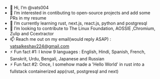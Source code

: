 - 👋 Hi, I’m @vats004
- 👀 I’m interested in contibuting to open-source projects and add some PRs in my resume
- 🌱 I’m currently learning rust, next.js, react.js, python and postgresql
- 💞️ I’m looking to contribute to The Linux Foundation, AOSSIE ,Chromium, Zulip and Ccextractor
- 📫 Reach me out on my email(would reply ASAP) : vatsalkeshav224@gmail.com
- ⚡ Fun fact #1: I know 9 languages : English, Hindi, Spanish, French, Sanskrit, Urdu, Bengali, Japanese and Russian
- ⚡ Fun fact #2: Once, I somehow made a 'Hello World' in rust into a fullstack containerized app(rust, postgresql and next)


<!---
vats004/vats004 is a ✨ special ✨ repository because its `README.md` (this file) appears on your GitHub profile.
You can click the Preview link to take a look at your changes.
--->

